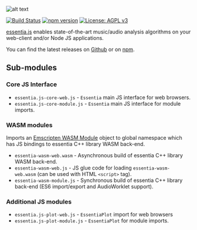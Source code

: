 
![alt text](https://user-images.githubusercontent.com/14850001/66190489-67098d80-e68c-11e9-9a7c-35b82f6635e1.png)

[![Build Status](https://travis-ci.org/MTG/essentia.js.svg?branch=master)](https://travis-ci.org/MTG/essentia.js)
[![npm version](https://badge.fury.io/js/essentia.js.svg)](https://badge.fury.io/js/essentia.js)
[![License: AGPL v3](https://img.shields.io/badge/License-AGPL%20v3-blue.svg)](https://www.gnu.org/licenses/agpl-3.0)

[essentia.js](https://essentia.upf.edu/essentiajs) enables state-of-the-art music/audio analysis algorithms on your web-client and/or Node JS applications. 

You can find the latest releases on [Github](https://github.com/MTG/essentia.js/releases) or on [npm](https://www.npmjs.com/package/essentia.js).


## Sub-modules

### Core JS Interface

- `essentia.js-core-web.js` - `Essentia` main JS interface for web browsers.
- `essentia.js-core-module.js` - `Essentia` main JS interface for module imports.

### WASM modules 

Imports an [Emscripten WASM Module](https://emscripten.org/docs/api_reference/module.html) object to global namespace which has JS bindings to essentia C++ library WASM back-end.

- `essentia-wasm-web.wasm` - Asynchronous build of essentia C++ library WASM back-end. 
- `essentia-wasm-web.js` - JS glue code for loading `essentia-wasm-web.wasm` (can be used with HTML `<script>` tag).
- `essentia-wasm-module.js` - Synchronous build of essentia C++ library back-end (ES6 import/export and AudioWorklet support).
  
  
### Additional JS modules

- `essentia.js-plot-web.js` - `EssentiaPlot` import for  web browsers
- `essentia.js-plot-module.js` - `EssentiaPlot` for module imports.


&nbsp;
